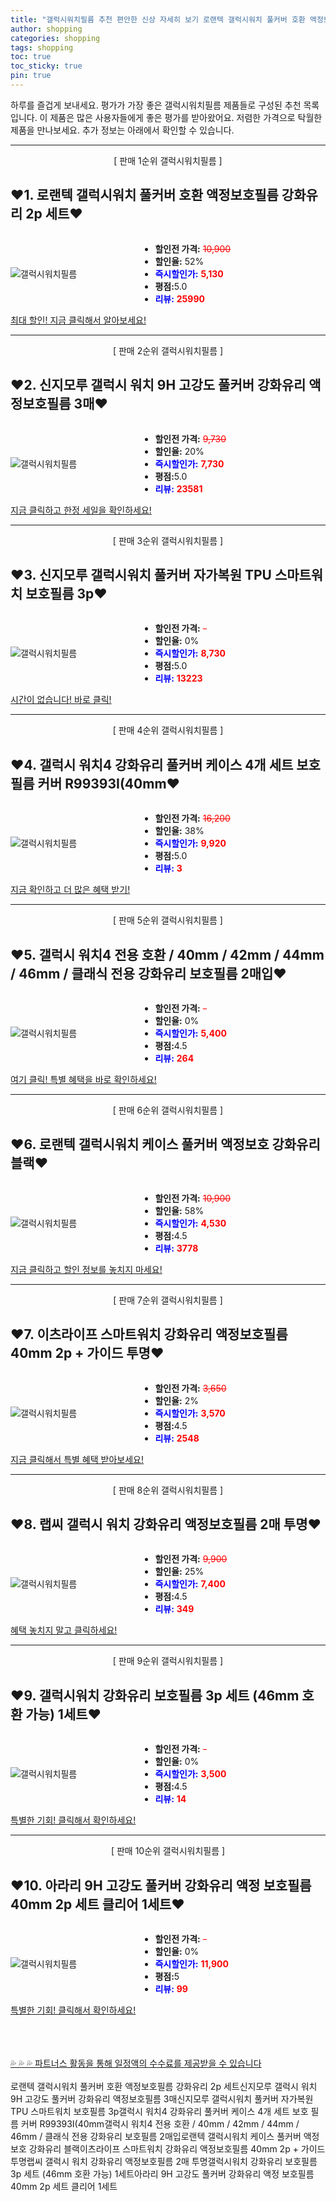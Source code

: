 ```yaml
---
title: "갤럭시워치필름 추천 편안한 신상 자세히 보기 로랜텍 갤럭시워치 풀커버 호환 액정보호필름"
author: shopping
categories: shopping
tags: shopping
toc: true
toc_sticky: true
pin: true
---
```

하루를 즐겁게 보내세요. 평가가 가장 좋은 갤럭시워치필름 제품들로 구성된 추천 목록입니다. 이 제품은 많은 사용자들에게 좋은 평가를 받아왔어요. 저렴한 가격으로 탁월한 제품을 만나보세요. 추가 정보는 아래에서 확인할 수 있습니다.

---
<p class="toplist" style="margin: 0 auto; display: block; width: fit-content;">[ 판매 1순위 갤럭시워치필름 ]</p>

<h2><strong>❤️1. 로랜텍 갤럭시워치 풀커버 호환 액정보호필름 강화유리 2p 세트❤️</strong></h2>

<div style="display: flex; align-items: center;">
    <div style="flex: 0.4;">
        <img src="https://thumbnail6.coupangcdn.com/thumbnails/remote/230x230ex/image/retail/images/1775563708878317-ff91e396-f807-488b-9acf-e18857e89e12.jpg" alt="갤럭시워치필름" style="max-width: 100%;">
    </div>
    <div style="flex: 0.6; margin-left: 10px;">
        <ul>
            <li><strong>할인전 가격:</strong> <del style="color: red;">10,900</del></li>
            <li><strong>할인율:</strong> 52%</li>
            <li><span style='color:blue'><strong>즉시할인가:</strong></span> <span style='color:red'><strong>5,130</strong></span></li>
            <li><strong>평점:</strong>5.0</li>
            <li><span style='color:blue'><strong>리뷰:</strong></span> <span style='color:red'><strong>25990</strong></span></li>
        </ul>
    </div>
</div>
<div class="center">
    <a href="https://William4Davisa.github.io?lptag=AF9450613&subid=githubio&pageKey=1948066458&traceid=V0-153&itemId=19611228838&vendorItemId=87010049310" class="myButton">
        최대 할인! 지금 클릭해서 알아보세요!
    </a>
</div>


---
<p class="toplist" style="margin: 0 auto; display: block; width: fit-content;">[ 판매 2순위 갤럭시워치필름 ]</p>

<h2><strong>❤️2. 신지모루 갤럭시 워치 9H 고강도 풀커버 강화유리 액정보호필름 3매❤️</strong></h2>

<div style="display: flex; align-items: center;">
    <div style="flex: 0.4;">
        <img src="https://thumbnail10.coupangcdn.com/thumbnails/remote/230x230ex/image/retail/images/1250459853184334-ef8e5630-0253-41d1-a63f-41ed96cbed19.jpg" alt="갤럭시워치필름" style="max-width: 100%;">
    </div>
    <div style="flex: 0.6; margin-left: 10px;">
        <ul>
            <li><strong>할인전 가격:</strong> <del style="color: red;">9,730</del></li>
            <li><strong>할인율:</strong> 20%</li>
            <li><span style='color:blue'><strong>즉시할인가:</strong></span> <span style='color:red'><strong>7,730</strong></span></li>
            <li><strong>평점:</strong>5.0</li>
            <li><span style='color:blue'><strong>리뷰:</strong></span> <span style='color:red'><strong>23581</strong></span></li>
        </ul>
    </div>
</div>
<div class="center">
    <a href="https://William4Davisa.github.io?lptag=AF9450613&subid=githubio&pageKey=6267840940&traceid=V0-153&itemId=12963364238&vendorItemId=78871686447" class="myButton">
        지금 클릭하고 한정 세일을 확인하세요!
    </a>
</div>


---
<p class="toplist" style="margin: 0 auto; display: block; width: fit-content;">[ 판매 3순위 갤럭시워치필름 ]</p>

<h2><strong>❤️3. 신지모루 갤럭시워치 풀커버 자가복원 TPU 스마트워치 보호필름 3p❤️</strong></h2>

<div style="display: flex; align-items: center;">
    <div style="flex: 0.4;">
        <img src="https://thumbnail7.coupangcdn.com/thumbnails/remote/230x230ex/image/retail/images/1250459769746867-42fe5663-c326-4152-b649-105ba229e070.jpg" alt="갤럭시워치필름" style="max-width: 100%;">
    </div>
    <div style="flex: 0.6; margin-left: 10px;">
        <ul>
            <li><strong>할인전 가격:</strong> <del style="color: red;">-</del></li>
            <li><strong>할인율:</strong> 0%</li>
            <li><span style='color:blue'><strong>즉시할인가:</strong></span> <span style='color:red'><strong>8,730</strong></span></li>
            <li><strong>평점:</strong>5.0</li>
            <li><span style='color:blue'><strong>리뷰:</strong></span> <span style='color:red'><strong>13223</strong></span></li>
        </ul>
    </div>
</div>
<div class="center">
    <a href="https://William4Davisa.github.io?lptag=AF9450613&subid=githubio&pageKey=8250590207&traceid=V0-153&itemId=23752351739&vendorItemId=78871686332" class="myButton">
        시간이 없습니다! 바로 클릭!
    </a>
</div>


---
<p class="toplist" style="margin: 0 auto; display: block; width: fit-content;">[ 판매 4순위 갤럭시워치필름 ]</p>

<h2><strong>❤️4. 갤럭시 워치4 강화유리 풀커버 케이스 4개 세트 보호 필름 커버 R99393I(40mm❤️</strong></h2>

<div style="display: flex; align-items: center;">
    <div style="flex: 0.4;">
        <img src="https://thumbnail7.coupangcdn.com/thumbnails/remote/230x230ex/image/vendor_inventory/6d64/4dc3e8d1630be1b0904ba1bede040dbf6a0418e40fdaad34525bac499225.jpg" alt="갤럭시워치필름" style="max-width: 100%;">
    </div>
    <div style="flex: 0.6; margin-left: 10px;">
        <ul>
            <li><strong>할인전 가격:</strong> <del style="color: red;">16,200</del></li>
            <li><strong>할인율:</strong> 38%</li>
            <li><span style='color:blue'><strong>즉시할인가:</strong></span> <span style='color:red'><strong>9,920</strong></span></li>
            <li><strong>평점:</strong>5.0</li>
            <li><span style='color:blue'><strong>리뷰:</strong></span> <span style='color:red'><strong>3</strong></span></li>
        </ul>
    </div>
</div>
<div class="center">
    <a href="https://William4Davisa.github.io?lptag=AF9450613&subid=githubio&pageKey=7878721069&traceid=V0-153&itemId=21542063715&vendorItemId=88594948542" class="myButton">
        지금 확인하고 더 많은 혜택 받기!
    </a>
</div>


---
<p class="toplist" style="margin: 0 auto; display: block; width: fit-content;">[ 판매 5순위 갤럭시워치필름 ]</p>

<h2><strong>❤️5. 갤럭시 워치4 전용 호환 / 40mm / 42mm / 44mm / 46mm / 클래식 전용 강화유리 보호필름 2매입❤️</strong></h2>

<div style="display: flex; align-items: center;">
    <div style="flex: 0.4;">
        <img src="https://thumbnail8.coupangcdn.com/thumbnails/remote/230x230ex/image/vendor_inventory/453d/949c15d17c655f6d11799f91578263e699336c0b47f1f1f06ef0eb37cf00.jpg" alt="갤럭시워치필름" style="max-width: 100%;">
    </div>
    <div style="flex: 0.6; margin-left: 10px;">
        <ul>
            <li><strong>할인전 가격:</strong> <del style="color: red;">-</del></li>
            <li><strong>할인율:</strong> 0%</li>
            <li><span style='color:blue'><strong>즉시할인가:</strong></span> <span style='color:red'><strong>5,400</strong></span></li>
            <li><strong>평점:</strong>4.5</li>
            <li><span style='color:blue'><strong>리뷰:</strong></span> <span style='color:red'><strong>264</strong></span></li>
        </ul>
    </div>
</div>
<div class="center">
    <a href="https://William4Davisa.github.io?lptag=AF9450613&subid=githubio&pageKey=6146886213&traceid=V0-153&itemId=11835932413&vendorItemId=80887421701" class="myButton">
        여기 클릭! 특별 혜택을 바로 확인하세요!
    </a>
</div>


---
<p class="toplist" style="margin: 0 auto; display: block; width: fit-content;">[ 판매 6순위 갤럭시워치필름 ]</p>

<h2><strong>❤️6. 로랜텍 갤럭시워치 케이스 풀커버 액정보호 강화유리 블랙❤️</strong></h2>

<div style="display: flex; align-items: center;">
    <div style="flex: 0.4;">
        <img src="https://thumbnail7.coupangcdn.com/thumbnails/remote/230x230ex/image/retail/images/2023/08/31/14/1/88cdcd8d-ebe4-410c-80da-81773ff63592.jpg" alt="갤럭시워치필름" style="max-width: 100%;">
    </div>
    <div style="flex: 0.6; margin-left: 10px;">
        <ul>
            <li><strong>할인전 가격:</strong> <del style="color: red;">10,900</del></li>
            <li><strong>할인율:</strong> 58%</li>
            <li><span style='color:blue'><strong>즉시할인가:</strong></span> <span style='color:red'><strong>4,530</strong></span></li>
            <li><strong>평점:</strong>4.5</li>
            <li><span style='color:blue'><strong>리뷰:</strong></span> <span style='color:red'><strong>3778</strong></span></li>
        </ul>
    </div>
</div>
<div class="center">
    <a href="https://William4Davisa.github.io?lptag=AF9450613&subid=githubio&pageKey=7320184487&traceid=V0-153&itemId=19886267552&vendorItemId=87041345633" class="myButton">
        지금 클릭하고 할인 정보를 놓치지 마세요!
    </a>
</div>


---
<p class="toplist" style="margin: 0 auto; display: block; width: fit-content;">[ 판매 7순위 갤럭시워치필름 ]</p>

<h2><strong>❤️7. 이츠라이프 스마트워치 강화유리 액정보호필름 40mm 2p + 가이드 투명❤️</strong></h2>

<div style="display: flex; align-items: center;">
    <div style="flex: 0.4;">
        <img src="https://thumbnail7.coupangcdn.com/thumbnails/remote/230x230ex/image/rs_quotation_api/0ajuijtf/05df35adb18944bf85c92227e58d4b09.jpg" alt="갤럭시워치필름" style="max-width: 100%;">
    </div>
    <div style="flex: 0.6; margin-left: 10px;">
        <ul>
            <li><strong>할인전 가격:</strong> <del style="color: red;">3,650</del></li>
            <li><strong>할인율:</strong> 2%</li>
            <li><span style='color:blue'><strong>즉시할인가:</strong></span> <span style='color:red'><strong>3,570</strong></span></li>
            <li><strong>평점:</strong>4.5</li>
            <li><span style='color:blue'><strong>리뷰:</strong></span> <span style='color:red'><strong>2548</strong></span></li>
        </ul>
    </div>
</div>
<div class="center">
    <a href="https://William4Davisa.github.io?lptag=AF9450613&subid=githubio&pageKey=6396232555&traceid=V0-153&itemId=13659050479&vendorItemId=80911509061" class="myButton">
        지금 클릭해서 특별 혜택 받아보세요!
    </a>
</div>


---
<p class="toplist" style="margin: 0 auto; display: block; width: fit-content;">[ 판매 8순위 갤럭시워치필름 ]</p>

<h2><strong>❤️8. 랩씨 갤럭시 워치 강화유리 액정보호필름 2매 투명❤️</strong></h2>

<div style="display: flex; align-items: center;">
    <div style="flex: 0.4;">
        <img src="https://thumbnail7.coupangcdn.com/thumbnails/remote/230x230ex/image/vendor_inventory/b413/54c65eabd98ef775d5c51746f73a96ab83c4fe1bd4df79776654680ec9e1.jpg" alt="갤럭시워치필름" style="max-width: 100%;">
    </div>
    <div style="flex: 0.6; margin-left: 10px;">
        <ul>
            <li><strong>할인전 가격:</strong> <del style="color: red;">9,900</del></li>
            <li><strong>할인율:</strong> 25%</li>
            <li><span style='color:blue'><strong>즉시할인가:</strong></span> <span style='color:red'><strong>7,400</strong></span></li>
            <li><strong>평점:</strong>4.5</li>
            <li><span style='color:blue'><strong>리뷰:</strong></span> <span style='color:red'><strong>349</strong></span></li>
        </ul>
    </div>
</div>
<div class="center">
    <a href="https://William4Davisa.github.io?lptag=AF9450613&subid=githubio&pageKey=6091201246&traceid=V0-153&itemId=23637783268&vendorItemId=90663240952" class="myButton">
        혜택 놓치지 말고 클릭하세요!
    </a>
</div>


---
<p class="toplist" style="margin: 0 auto; display: block; width: fit-content;">[ 판매 9순위 갤럭시워치필름 ]</p>

<h2><strong>❤️9. 갤럭시워치 강화유리 보호필름 3p 세트 (46mm 호환 가능) 1세트❤️</strong></h2>

<div style="display: flex; align-items: center;">
    <div style="flex: 0.4;">
        <img src="https://thumbnail7.coupangcdn.com/thumbnails/remote/230x230ex/image/vendor_inventory/0e0b/42ca789b631832cd543a79832c8dcd7705361d22f160089f66a7750df411.png" alt="갤럭시워치필름" style="max-width: 100%;">
    </div>
    <div style="flex: 0.6; margin-left: 10px;">
        <ul>
            <li><strong>할인전 가격:</strong> <del style="color: red;">-</del></li>
            <li><strong>할인율:</strong> 0%</li>
            <li><span style='color:blue'><strong>즉시할인가:</strong></span> <span style='color:red'><strong>3,500</strong></span></li>
            <li><strong>평점:</strong>4.5</li>
            <li><span style='color:blue'><strong>리뷰:</strong></span> <span style='color:red'><strong>14</strong></span></li>
        </ul>
    </div>
</div>
<div class="center">
    <a href="https://William4Davisa.github.io?lptag=AF9450613&subid=githubio&pageKey=4832638237&traceid=V0-153&itemId=6237780593&vendorItemId=83714023298" class="myButton">
        특별한 기회! 클릭해서 확인하세요!
    </a>
</div>


---
<p class="toplist" style="margin: 0 auto; display: block; width: fit-content;">[ 판매 10순위 갤럭시워치필름 ]</p>

<h2><strong>❤️10. 아라리 9H 고강도 풀커버 강화유리 액정 보호필름 40mm 2p 세트 클리어 1세트❤️</strong></h2>

<div style="display: flex; align-items: center;">
    <div style="flex: 0.4;">
        <img src="https://thumbnail7.coupangcdn.com/thumbnails/remote/230x230ex/image/retail/images/2024/07/06/12/8/00c52ef0-d617-45b0-859c-a6027b0bb787.jpg" alt="갤럭시워치필름" style="max-width: 100%;">
    </div>
    <div style="flex: 0.6; margin-left: 10px;">
        <ul>
            <li><strong>할인전 가격:</strong> <del style="color: red;">-</del></li>
            <li><strong>할인율:</strong> 0%</li>
            <li><span style='color:blue'><strong>즉시할인가:</strong></span> <span style='color:red'><strong>11,900</strong></span></li>
            <li><strong>평점:</strong>5</li>
            <li><span style='color:blue'><strong>리뷰:</strong></span> <span style='color:red'><strong>99</strong></span></li>
        </ul>
    </div>
</div>
<div class="center">
    <a href="https://William4Davisa.github.io?lptag=AF9450613&subid=githubio&pageKey=8211414519&traceid=V0-153&itemId=23571518239&vendorItemId=90597463788" class="myButton">
        특별한 기회! 클릭해서 확인하세요!
    </a>
</div>

<br><br><br>[💦 💦 💦 파트너스 활동을 통해 일정액의 수수료를 제공받을 수 있습니다](https://link.coupang.com/a/bcpT2c)<br><br>로랜텍 갤럭시워치 풀커버 호환 액정보호필름 강화유리 2p 세트신지모루 갤럭시 워치 9H 고강도 풀커버 강화유리 액정보호필름 3매신지모루 갤럭시워치 풀커버 자가복원 TPU 스마트워치 보호필름 3p갤럭시 워치4 강화유리 풀커버 케이스 4개 세트 보호 필름 커버 R99393I(40mm갤럭시 워치4 전용 호환 / 40mm / 42mm / 44mm / 46mm / 클래식 전용 강화유리 보호필름 2매입로랜텍 갤럭시워치 케이스 풀커버 액정보호 강화유리 블랙이츠라이프 스마트워치 강화유리 액정보호필름 40mm 2p + 가이드 투명랩씨 갤럭시 워치 강화유리 액정보호필름 2매 투명갤럭시워치 강화유리 보호필름 3p 세트 (46mm 호환 가능) 1세트아라리 9H 고강도 풀커버 강화유리 액정 보호필름 40mm 2p 세트 클리어 1세트